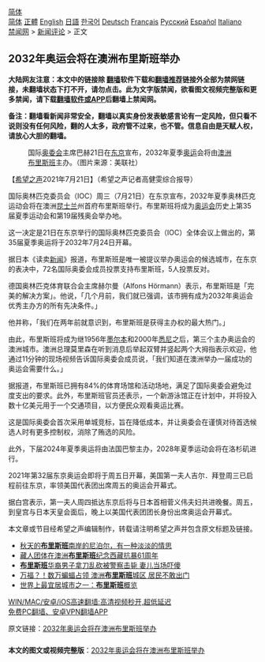  <!-- 面包屑导航 --> <div class="breadcrumb"><!-- GTranslate: https://gtranslate.io/ -->  <div class="switcher notranslate">  <div class="selected">  <a href="#" onclick="return false;"> 简体</a>  </div>  <div class="option">  <a href="https://www.bannedbook.org" onclick="doGTranslate('zh-CN|zh-CN');jQuery('div.switcher div.selected a').html(jQuery(this).html());return false;" title="简体中文" class="nturl selected"> 简体</a>  <a href="https://www.bannedbook.org/zh-tw/" onclick="doGTranslate('zh-CN|zh-TW');jQuery('div.switcher div.selected a').html(jQuery(this).html());return false;" title="繁體中文" class="nturl"> 正體</a>  <a href="https://www.bannedbook.org/en/" onclick="doGTranslate('zh-CN|en');jQuery('div.switcher div.selected a').html(jQuery(this).html());return false;" title="English" class="nturl"> English</a>  <a href="https://www.bannedbook.org/ja/" onclick="doGTranslate('zh-CN|ja');jQuery('div.switcher div.selected a').html(jQuery(this).html());return false;" title="日本語" class="nturl"> 日語</a>  <a href="https://www.bannedbook.org/ko/" onclick="doGTranslate('zh-CN|ko');jQuery('div.switcher div.selected a').html(jQuery(this).html());return false;" title="한국어" class="nturl"> 한국어</a>  <a href="https://www.bannedbook.org/de/" onclick="doGTranslate('zh-CN|de');jQuery('div.switcher div.selected a').html(jQuery(this).html());return false;" title="Deutsch" class="nturl"> Deutsch</a>  <a href="https://www.bannedbook.org/fr/" onclick="doGTranslate('zh-CN|fr');jQuery('div.switcher div.selected a').html(jQuery(this).html());return false;" title="Français" class="nturl"> Français</a>  <a href="https://www.bannedbook.org/ru/" onclick="doGTranslate('zh-CN|ru');jQuery('div.switcher div.selected a').html(jQuery(this).html());return false;" title="Русский" class="nturl"> Русский</a>  <a href="https://www.bannedbook.org/es/" onclick="doGTranslate('zh-CN|es');jQuery('div.switcher div.selected a').html(jQuery(this).html());return false;" title="Español" class="nturl"> Español</a>  <a href="https://www.bannedbook.org/it/" onclick="doGTranslate('zh-CN|it');jQuery('div.switcher div.selected a').html(jQuery(this).html());return false;" title="Italiano" class="nturl"> Italiano</a>  </div>  </div>      <div class='breadcrumb-sub'><!-- Breadcrumb NavXT 6.3.0 --> <a href="https://www.bannedbook.org/" class="home">禁闻网</a> &gt; <a href="https://www.bannedbook.org/bnews/comments/" class="category">新闻评论</a> &gt; 正文</div></div><h2>2032年奥运会将在澳洲布里斯班举办</h2> <p class="notice"><b>大陆网友注意：本文中的链接除 <a href="https://github.com/bannedbook/fanqiang" >翻墙</a>软件下载和<a href="https://github.com/killgcd/justmysocks/blob/master/README.md">翻墙推荐</a>链接外全部为禁网链接，未翻墙状态下打不开，请勿点击。此为文字版禁闻，欲看图文视频完整版和更多禁闻，请下载<a href="https://github.com/bannedbook/fanqiang">翻墙软件或APP</a>后翻墙上禁闻网。</p><p>备注：翻墙看新闻非常安全，翻墙以真实身份发表敏感言论有一定风险，但只看不说则没有任何风险，翻的人太多，政府管不过来，也不管。信息自由是天赋人权，请放心大胆的翻墙。</b></p>  <div class="entry"> <figure> <p><figcaption>国际<a href="https://www.bannedbook.org/bnews/tag/%e5%a5%a5%e5%a7%94%e4%bc%9a/" class="st_tag internal_tag" rel="tag" title="标签 奥委会 下的日志">奥委会</a>主席巴赫21日在<a href="https://www.bannedbook.org/bnews/tag/%e4%b8%9c%e4%ba%ac/" class="st_tag internal_tag" rel="tag" title="标签 东京 下的日志">东京</a>宣布，2032年夏季<a href="https://www.bannedbook.org/bnews/tag/%e5%a5%a5%e8%bf%90/" class="st_tag internal_tag" rel="tag" title="标签 奥运 下的日志">奥运</a>会将由<a href="https://www.bannedbook.org/bnews/tag/%e6%be%b3%e6%b4%b2/" class="st_tag internal_tag" rel="tag" title="标签 澳洲 下的日志">澳洲</a><a href="https://www.bannedbook.org/bnews/tag/%E5%B8%83%E9%87%8C%E6%96%AF%E7%8F%AD/" class="st_tag internal_tag" rel="tag" title="标签 布里斯班 下的日志">布里斯班</a>主办。（图片来源：美联社）</figcaption></figure> <p>【<span class='wp_keywordlink_affiliate'><a href="https://www.soundofhope.org" title="希望之声" target="_blank">希望之声</a></span>2021年7月21日】（希望之声记者高健雯综合报导）</p> <p>国际奥林匹克委员会（IOC）周三（7月21日）在东京宣布，2032年夏季奥林匹克运动会将在澳洲<a href="https://www.bannedbook.org/bnews/tag/%E6%98%86%E5%A3%AB%E5%85%B0/" class="st_tag internal_tag" rel="tag" title="标签 昆士兰 下的日志">昆士兰</a>州首府布里斯班举行。布里斯班将成为<a href="https://www.bannedbook.org/bnews/tag/%E5%A5%A5%E8%BF%90%E4%BC%9A/" class="st_tag internal_tag" rel="tag" title="标签 奥运会 下的日志">奥运会</a>历史上第35届夏季运动会和第19届残奥会举办地。</p> <p>这一决定是21日在东京举行的国际奥林匹克委员会（IOC）全体会议上做出的，第35届夏季奥运将于2032年7月24日开幕。 </p>  <p>据日本《读卖<span class='wp_keywordlink_affiliate'><a href="https://www.bannedbook.org/" title="新闻">新闻</a></span>》报道，布里斯班是唯一被提议举办奥运会的候选城市，在东京的表决中，72名国际奥委会成员投票支持布里斯班，5人投票反对。 </p> <p>德国奥林匹克体育联合会主席赫尔曼（Alfons Hörmann）表示，布里斯班是「完美的解决方案」。他说，「几个月前，我们就已强调，该市拥有成为2032年奥运会优秀主办方的所有先决条件。」</p> <p>他并称，「我们在两年前就意识到，布里斯班是获得主办权的最大热门。」</p>  <p>由此，布里斯班将成为继1956年<a href="https://www.bannedbook.org/bnews/tag/%e5%a2%a8%e5%b0%94%e6%9c%ac/" class="st_tag internal_tag" rel="tag" title="标签 墨尔本 下的日志">墨尔本</a>和2000年<a href="https://www.bannedbook.org/bnews/tag/%e6%82%89%e5%b0%bc/" class="st_tag internal_tag" rel="tag" title="标签 悉尼 下的日志">悉尼</a>之后，第三个主办奥运会的澳洲城市。澳洲总理莫里森在听到消息后举起双臂并竖起两个大拇指表示欢迎，他通过11分钟的现场视频告诉国际奥委会成员说，「我们知道在澳洲举办一届成功的奥运会需要什么。」</p> <p>据报道，布里斯班已拥有84%的体育场馆和活动场地，满足了国际奥委会避免过度支出的要求。此外，布里斯班官员还表示，一个新游泳馆正在计划中，并将投入数十亿美元用于一个交通项目，以方便民众观看奥运比赛。</p> <p>这是国际奥委会首次采用单城竞标，旨在降低成本，并让奥委会在谨慎对待首选候选人时有更多控制权，消除了贿选的风险。</p>  <p>此外，下届2024年夏季奥运将由法国巴黎主办，2028年夏季运动会将在洛杉矶进行。 </p> <p>2021年第32届东京奥运会即将于周五日开幕，美国第一夫人吉尔．拜登周三已启程前往东京，率领美国代表团出席周五的奥运会开幕式。</p> <p>据白宫表示，第一夫人周四抵达东京后将与日本首相菅义伟夫妇共进晚餐。周五，到皇宫与日本天皇会面后，晚上以美国代表团团长身份出席奥运会开幕式。</p>  <p>本文章或节目经希望之声编辑制作，转载请注明希望之声并包含原文标题及链接。 </p> <ul class='op-related-articles' title='相关阅读'> <li><a href='https://www.bannedbook.org/bnews/funmedia/20201004/1407875.html' target='_blank'>秋天的<b>布里斯班</b>南岸的尼泊尔，有一种淡淡的情思</a></li> <li><a href='https://www.bannedbook.org/bnews/ssgc/20200311/1291768.html' target='_blank'>藏人团体在澳洲<b>布里斯班</b>纪念西藏抗暴61周年</a></li> <li><a href='https://www.bannedbook.org/bnews/worldnews/20190724/1163494.html' target='_blank'><b>布里斯班</b>华裔男子拿刀乱砍被警察击毙 妻儿当场吓傻</a></li> <li><a href='https://www.bannedbook.org/bnews/funmedia/20180809/983377.html' target='_blank'>万福？！数万蝙蝠占领 澳洲<b>布里斯班</b>城区 居民不敢出门</a></li> <li><a href='https://www.bannedbook.org/bnews/sohnews/20150106/350117.html' target='_blank'>世界上最宜居城市之一：<b>布里斯班</b>概览</a></li> </ul> <p class="texttj"> <a href="https://github.com/bannedbook/fanqiang/wiki/V2ray%E6%9C%BA%E5%9C%BA" target="_blank">WIN/MAC/安卓/iOS高速翻墙:高清视频秒开,超低延迟</a><br/> <a href="https://github.com/bannedbook/fanqiang/wiki/%E7%A6%81%E9%97%BB%E7%BD%91%E5%AE%89%E5%8D%93%E7%BF%BB%E5%A2%99%E6%96%B0%E9%97%BBAPP" target="_blank">免费PC翻墙、安卓VPN翻墙APP</a></p><p>原文链接：<a class="src_link"  href="https://www.soundofhope.org/post/528017" target="_blank">2032年奥运会将在澳洲布里斯班举办</a></p><a name='sharetosocial'></a>  <div style="margin-bottom:5px;padding-bottom:5px;clear:both"> <div id="archive-pix-1" class="banner-ads"> <!-- AuctionX Display platform tag START --> <div id="26318x728x90x621x_ADSLOT2" clicktrack="%%CLICK_URL_ESC%%"></div> <!-- AuctionX Display platform tag END --> </div> <div id="archive-pix-2" class="banner-ads"> <!-- AuctionX Display platform tag START --> <div id="26315x300x250x621x_ADSLOT2" clicktrack="%%CLICK_URL_ESC%%"></div> <!-- AuctionX Display platform tag END --> </div> </div>  <div id="archive-pix-1" class="banner-ads"> <!-- AuctionX Display platform tag START --> <div id="26318x728x90x621x_ADSLOT3" clicktrack="%%CLICK_URL_ESC%%"></div> <!-- AuctionX Display platform tag END --> </div> <div><b>本文的图文或视频完整版</b>：<a href='https://www.bannedbook.org/bnews/comments/20210722/1591886.html'>2032年奥运会将在澳洲布里斯班举办</a></div>  </div><!--END ENTRY--> 